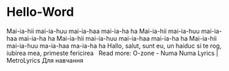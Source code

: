 # Hello-Word
Mai-ia-hii mai-ia-huu mai-ia-haa mai-ia-ha ha Mai-ia-hii mai-ia-huu mai-ia-haa mai-ia-ha ha Mai-ia-hii mai-ia-huu mai-ia-haa mai-ia-ha ha Mai-ia-hii mai-ia-huu ma-ia-haa ma-ia-ha ha Hallo, salut, sunt eu, un haiduc si te rog, iubirea mea, primeste fericirea   Read more: O-zone - Numa Numa Lyrics | MetroLyrics 
Для навчання
